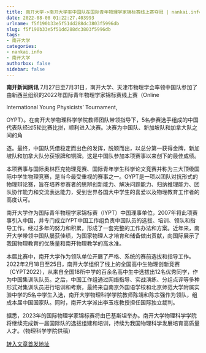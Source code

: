 ```yaml
---
title: 南开大学->南开大学率中国队在国际青年物理学家锦标赛线上赛夺冠 | nankai.info
date: 2022-08-08 01:22:27.403993
urlname: f5f190b33e5f51dd288dc3803f5996db
slug: f5f190b33e5f51dd288dc3803f5996db
tags: 
- 南开大学
categories:
- nankai.info
- 南开大学
authorbox: false
sidebar: false
---
```

**南开新闻网讯** 7月27日至7月31日，南开大学、天津市物理学会率领中国队参加了由新西兰组织的2022年国际青年物理学家锦标赛线上赛（Online

International Young Physicists’ Tournament,

OYPT）。在南开大学物理科学学院教师团队带领指导下，5名参赛选手组成的中国代表队经过5轮比赛比拼，顺利进入决赛。决赛为中国队、新加坡队和加拿大队之间的角
<!--more-->
逐。最终，中国队凭借稳定而出色的发挥，脱颖而出，以总分第一获得金牌，新加坡队和加拿大队分获银牌和铜牌。这是中国队参加本项赛事以来创下的最佳成绩。

本项赛事与国际奥林匹克物理竞赛、国际青年学生科学论文竞赛并称为三大顶级国际中学生物理竞赛，是当今最受重视的赛事之一。OYPT是一项以团队对抗形式的物理辩论赛，旨在培养参赛者的思辨创新能力、解决问题能力、归纳推理能力、团队协作能力和交流表达能力，受到世界各国大中学生的喜爱以及物理教育工作者的高度认可。

南开大学作为国际青年物理学家锦标赛（IYPT）中国理事单位，2007年将此项赛事引入中国，并专门成立IYPT中国工作组负责中国队员的选拔、培训、领队和指导工作。经过多年的努力和积累，形成了一套完整的工作办法和方案。近年来，南开大学带领中国队屡获佳绩，为国家物理人才培育和储备做出贡献，向国际展示了我国物理教育的优质量和南开物理教学的高水准。

本届比赛中，南开大学作为领队单位开展了严格、系统的赛前选拔和指导工作。2022年2月18日至25日，南开大学组织了线上的全国高中生物理创新竞赛（CYPT2022），从来自全国18所中学的百余名高中生中选拔出12名优秀同学，作为中国集训队队员。之后，中国工作组通过网络指导、实战演练、分组点评等多种形式对集训队员进行培训和考察，最终来自南京外国语学校和北京师范大学附属实验中学的5名中学生入选，南开大学物理科学学院教师陈靖和陈宗强作为领队，组成本届中国国家队。同时，南开大学派出李玉栋教授担任国际独立裁判。

据悉，2023年的国际物理学家锦标赛将由巴基斯坦举办。南开大学物理科学学院将继续完成新一届国际队的选拔组建和培训，持续为我国物理科学发展培育高质量人才。（物理科学学院供稿）



[转入文章首发地址](http://news.nankai.edu.cn/ywsd/system/2022/08/04/030052369.shtml)